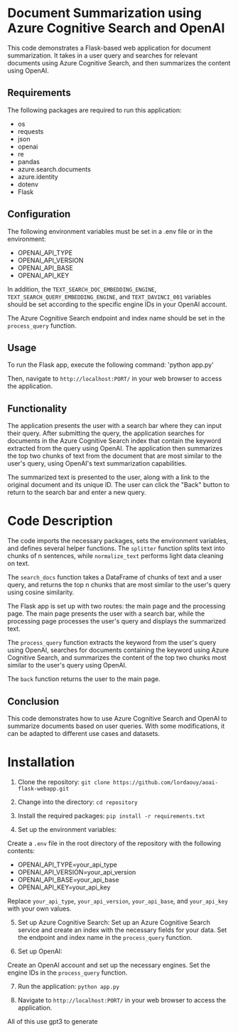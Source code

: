 # Document Summarization using Azure Cognitive Search and OpenAI

This code demonstrates a Flask-based web application for document summarization. It takes in a user query and searches for relevant documents using Azure Cognitive Search, and then summarizes the content using OpenAI. 

## Requirements

The following packages are required to run this application:
- os
- requests
- json
- openai
- re
- pandas
- azure.search.documents
- azure.identity
- dotenv
- Flask

## Configuration

The following environment variables must be set in a .env file or in the environment:
- OPENAI_API_TYPE
- OPENAI_API_VERSION
- OPENAI_API_BASE
- OPENAI_API_KEY


In addition, the `TEXT_SEARCH_DOC_EMBEDDING_ENGINE`, `TEXT_SEARCH_QUERY_EMBEDDING_ENGINE`, and `TEXT_DAVINCI_001` variables should be set according to the specific engine IDs in your OpenAI account.

The Azure Cognitive Search endpoint and index name should be set in the `process_query` function.

## Usage

To run the Flask app, execute the following command:
'python app.py'

Then, navigate to `http://localhost:PORT/` in your web browser to access the application.

## Functionality

The application presents the user with a search bar where they can input their query. After submitting the query, the application searches for documents in the Azure Cognitive Search index that contain the keyword extracted from the query using OpenAI. The application then summarizes the top two chunks of text from the document that are most similar to the user's query, using OpenAI's text summarization capabilities.

The summarized text is presented to the user, along with a link to the original document and its unique ID. The user can click the "Back" button to return to the search bar and enter a new query.

# Code Description

The code imports the necessary packages, sets the environment variables, and defines several helper functions. The `splitter` function splits text into chunks of n sentences, while `normalize_text` performs light data cleaning on text.

The `search_docs` function takes a DataFrame of chunks of text and a user query, and returns the top n chunks that are most similar to the user's query using cosine similarity.

The Flask app is set up with two routes: the main page and the processing page. The main page presents the user with a search bar, while the processing page processes the user's query and displays the summarized text.

The `process_query` function extracts the keyword from the user's query using OpenAI, searches for documents containing the keyword using Azure Cognitive Search, and summarizes the content of the top two chunks most similar to the user's query using OpenAI.

The `back` function returns the user to the main page.

## Conclusion

This code demonstrates how to use Azure Cognitive Search and OpenAI to summarize documents based on user queries. With some modifications, it can be adapted to different use cases and datasets.

# Installation

1. Clone the repository:
`git clone https://github.com/lordaouy/aoai-flask-webapp.git`

2. Change into the directory:
`cd repository`

3. Install the required packages:
`pip install -r requirements.txt`


4.  Set up the environment variables:

Create a `.env` file in the root directory of the repository with the following contents:

- OPENAI_API_TYPE=your_api_type
- OPENAI_API_VERSION=your_api_version
- OPENAI_API_BASE=your_api_base
- OPENAI_API_KEY=your_api_key


Replace `your_api_type`, `your_api_version`, `your_api_base`, and `your_api_key` with your own values.

5.  Set up Azure Cognitive Search:
Set up an Azure Cognitive Search service and create an index with the necessary fields for your data. Set the endpoint and index name in the `process_query` function.

6.  Set up OpenAI:

Create an OpenAI account and set up the necessary engines. Set the engine IDs in the `process_query` function.

7.  Run the application:
`python app.py`

8.  Navigate to `http://localhost:PORT/` in your web browser to access the application.

All of this use gpt3 to generate

